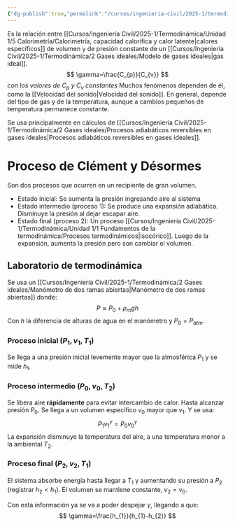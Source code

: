 ```yaml
---
{"dg-publish":true,"permalink":"/cursos/ingenieria-civil/2025-1/termodinamica/2-gases-ideales/indice-adiabatico/","tags":["I2IIQ1003"]}
---
```



Es la relación entre [[Cursos/Ingeniería Civil/2025-1/Termodinámica/Unidad 1/5 Calorimetría/Calorimetría, capacidad calorífica y calor latente\|calores específicos]] de volumen y de presión constante de un [[Cursos/Ingeniería Civil/2025-1/Termodinámica/2 Gases ideales/Modelo de gases ideales\|gas ideal]].
$$
\gamma=\frac{C_{p}}{C_{v}}
$$
*con los valores de $C_{p}$ y $C_{v}$ constantes*
Muchos fenómenos dependen de él, como la [[Velocidad del sonido\|Velocidad del sonido]]. En general, depende del tipo de gas y de la temperatura, aunque a cambios pequeños de temperatura permanece constante.

Se usa principalmente en cálculos de [[Cursos/Ingeniería Civil/2025-1/Termodinámica/2 Gases ideales/Procesos adiabáticos reversibles en gases ideales\|Procesos adiabáticos reversibles en gases ideales]].


# Proceso de Clément y Désormes
Son dos procesos que ocurren en un recipiente de gran volumen.
- Estado inicial: Se aumenta la presión ingresando aire al sistema
- Estado intermedio (proceso 1): Se produce una expansión adiabática. Disminuye la presión al dejar escapar aire.
- Estado final (proceso 2): Un proceso [[Cursos/Ingeniería Civil/2025-1/Termodinámica/Unidad 1/1 Fundamentos de la termodinámica/Procesos termodinámicos\|isocórico]]. Luego de la expansión, aumenta la presión pero son cambiar el volumen.
## Laboratorio de termodinámica
Se usa un [[Cursos/Ingeniería Civil/2025-1/Termodinámica/2 Gases ideales/Manómetro de dos ramas abiertas\|Manómetro de dos ramas abiertas]] donde:
$$
P\approx P_{0}+\rho_{m} gh
$$
Con $h$ la diferencia de alturas de agua en el manómetro y $P_{0}=P_{atm}$. 

### Proceso inicial ($P_{1},v_{1},T_{1}$)
Se llega a una presión inicial levemente mayor que la atmosférica $P_{1}$ y se mide $h_{1}$. 
### Proceso intermedio ($P_{0},v_{0},T_{2}$)
Se libera aire **rápidamente** para evitar intercambio de calor. Hasta alcanzar presión $P_{0}$. Se llega a un volumen específico $v_{0}$ mayor que $v_{1}$. Y se usa:
$$
P_{1}v_{1}^{\gamma} = P_{0}v_{0}^{\gamma}
$$
La expansión disminuye la temperatura del aire, a una temperatura menor a la ambiental $T_{2}$.

### Proceso final ($P_{2},v_{2},T_{1}$)
El sistema absorbe energía hasta llegar a $T_{1}$ y aumentando su presión a $P_{2}$ (registrar $h_{2} <h_{1}$). El volumen se mantiene constante, $v_{2}=v_{0}$.

Con esta información ya se va a poder despejar $\gamma$, llegando a que:
$$
\gamma=\frac{h_{1}}{h_{1}-h_{2}}
$$
